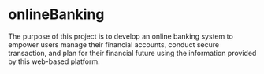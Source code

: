 # onlineBanking
The purpose of this project is to develop an online banking system to empower users manage their financial accounts, conduct secure transaction, and plan for their financial future using the information provided by this web-based platform.
